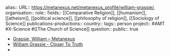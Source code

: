 alias::
URL:: https://metanexus.net/metanexus_profile/william-grassie/, 
organisation::
role::
fields:: [[Comparative Religion]], [[humanism]], [[atheism]], [[political science]], [[philosophy of religion]], [[Sociology of Science]] 
publications-productions:: 
country::
tags:: person
project:: #AMT #X-Science #[[The Church of Science]] 
question::
public:: true
- [Grassie, William – Metanexus](https://metanexus.net/metanexus_profile/william-grassie/)
- [William Grassie - Closer To Truth](https://closertotruth.com/contributor/william-grassie/)
-